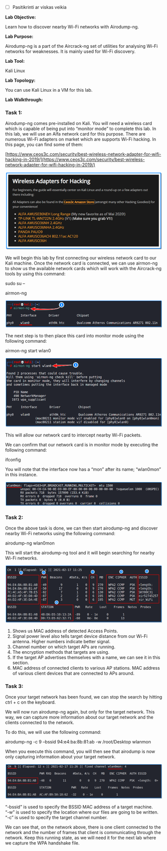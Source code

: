 - [ ] Pasitikrinti ar viskas veikia

**Lab Objective:**

Learn how to discover nearby Wi-Fi networks with Airodump-ng.

**Lab Purpose:**

Airodump-ng is a part of the Aircrack-ng set of utilities for analysing Wi-Fi networks for weaknesses. It is mainly used for Wi-Fi discovery.

**Lab Tool:**

Kali Linux

**Lab Topology:**

You can use Kali Linux in a VM for this lab.

**Lab Walkthrough:**

### Task 1:

Airodump-ng comes pre-installed on Kali. You will need a wireless card which is capable of being put into “monitor mode” to complete this lab. In this lab, we will use an Alfa network card for this purpose. There are numerous Wi-Fi adapters on market which are supports Wi-Fi hacking. In this page, you can find some of them:

[https://www.ceos3c.com/security/best-wireless-network-adapter-for-wifi-hacking-in-2019/](https://www.ceos3c.com/security/best-wireless-network-adapter-for-wifi-hacking-in-2019/)

![wifi adaptor](attachements/wifi_adaptor.png)

We will begin this lab by first connecting our wireless network card to our Kali machine. Once the network card is connected, we can use airmon-ng to show us the available network cards which will work with the Aircrack-ng tools by using this command:

sudo su –

airmon-ng

![Airodump-ng](attachements/Airodump-ng.png)

The next step is to then place this card into monitor mode using the following command:

airmon-ng start wlan0

![Airodump-ng](attachements/Airodump-ng-3.png)

This will allow our network card to intercept nearby Wi-Fi packets.

We can confirm that our network card is in monitor mode by executing the following command:

ifconfig

You will note that the interface now has a “mon” after its name; “wlan0mon” in this instance.

![Airodump-ng](attachements/Airodump-ng-1.png)

### Task 2:

Once the above task is done, we can then start airodump-ng and discover nearby Wi-Fi networks using the following command:

airodump-ng wlan0mon

This will start the airodump-ng tool and it will begin searching for nearby Wi-Fi networks.

![Airodump-ng](attachements/Airodump-ng-2.png)

1) Shows us MAC address of detected Access Points.  
2) Signal power level also tells target device distance from our Wi-Fi antenna. Higher numbers indicate better signal.  
3) Channel number on which target APs are running.  
4) The encryption methods that targets are using.  
5) If the target AP advertises themselves with a name, we can see it in this section.  
6) MAC address of connected clients to various AP stations. MAC address of various client devices that are connected to APs around.

### Task 3:

Once your target network has been found, we can stop the search by hitting ctrl + c on the keyboard.

We will now run airodump-ng again, but only for the target network. This way, we can capture more information about our target network and the clients connected to the network.

To do this, we will use the following command:

airodump-ng -c 9 –bssid 94:e4:ba:8b:81:ab -w /root/Desktop wlanmon

When you execute this command, you will then see that airodump is now only capturing information about your target network.

![airodump](attachements/airodump.png)

“-bssid” is used to specify the BSSID MAC address of a target machine.  
“-w” is used to specify the location where our files are going to be written.  
“-c” is used to specify the target channel number.

We can see that, on the network above, there is one client connected to the network and the number of frames that client is communicating through the network. Keep this running state, as we will need it for the next lab where we capture the WPA handshake file.